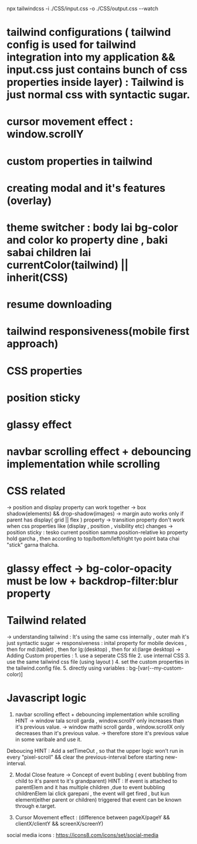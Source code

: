 npx tailwindcss -i ./CSS/input.css -o ./CSS/output.css --watch


# tailwind configurations ( tailwind config is used for tailwind integration into my application && input.css just contains bunch of css properties inside layer) : Tailwind is just normal css with syntactic sugar.

# cursor movement effect : window.scrollY
# custom properties in tailwind 
# creating modal and it's features (overlay)
# theme switcher : body lai bg-color and color ko property dine , baki sabai children lai currentColor(tailwind) || inherit(CSS)
# resume downloading
# tailwind responsiveness(mobile first approach)
# CSS properties
# position sticky
# glassy effect
# navbar scrolling effect + debouncing implementation while scrolling




# CSS related
-> position and display property can work together
-> box shadow(elements) && drop-shadow(images)
-> margin auto works only if parent has display( grid || flex ) property
-> transition property don't work when css properties like (display , position , visibility etc) changes
-> position sticky : tesko current position samma position-relative ko property hold garcha , then according to top/bottom/left/right tyo point bata chai "stick" garna thalcha.

# glassy effect -> bg-color-opacity must be low + backdrop-filter:blur property

# Tailwind related
-> understanding tailwind : It's using the same css internally , outer mah it's just syntactic sugar 
-> responsiveness : inital property for mobile devices , then for md:(tablet) , then for lg:(desktop) , then for xl:(large desktop)
-> Adding Custom properties : 
     1. use a seperate CSS file
     2. use internal CSS
     3. use the same tailwind css file (using layout )
     4. set the custom properties in the tailwind.config file.
     5. directly using variables : bg-[var(--my-custom-color)]


# Javascript logic
1. navbar scrolling effect + debouncing implementation while scrolling 
HINT -> window tala scroll garda , window.scrollY only increases than it's previous value.
     -> window mathi scroll garda , window.scrollX only decreases than it's previous value.
     -> therefore store it's previous value in some varibale and use it.

Deboucing HINT : Add a setTimeOut , so that the upper logic won't run in every "pixel-scroll" && clear the previous-interval before starting new-interval.

2. Modal Close feature -> Concept of event bubling ( event bubbling from child to it's parent to it's grandparent)
HINT : If event is attached to parentElem and it has multiple children ,due to event bubbling childrenElem lai click garepani , the event will get fired , but kun element(either parent or children) triggered that event can be known through e.target. 


3. Cursor Movement effect : (difference between pageX/pageY && clientX/clientY && screenX/screenY)

social media icons : https://icons8.com/icons/set/social-media